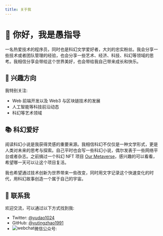 ```yaml
---
title: 关于我
---
```


# 👋 你好，我是愚指导

一名热爱技术的程序员，同时也是科幻文学爱好者，大刘的忠实粉丝。我会分享一些技术或者团队管理的经验，也会分享一些艺术、经济、科技、科幻等领域的思考。我相信分享会带给这个世界美好，也会带给我自己带来成长和快乐。

## 🚀 兴趣方向

我特别关注:

- Web 前端开发以及 Web3 与区块链技术的发展
- 人工智能等科技前沿动态
- 科幻等艺术领域

## 📚 科幻爱好

阅读科幻小说是我获得灵感的重要来源。我相信科幻不仅仅是一种文学形式，更是人类对未来的思考与探索。自己平时也会写一些科幻小说，偶尔发表于一些网络平台或者杂志。之前搞过一个科幻 NFT 项目 [Our Metaverse](/2025/我们的元宇宙)，感兴趣的可以看看，希望哪一天可以让这个项目复活。

我也希望通过技术创新为世界带来一些改变，同时用文字记录这个快速变化的时代，用科幻故事创造一个属于自己的宇宙。

## 📧 联系我

欢迎交流，可以通过以下方式找到我:

- Twitter: [@yudao1024](https://twitter.com/yudao1024)
- GitHub: [@yutingzhao1991](https://github.com/yutingzhao1991)
- 微信公众号:
  <img src="/images/wechatqrcode.jpeg" alt="webchat" style="float: left;">
